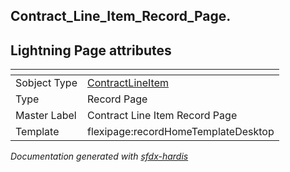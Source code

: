 ## Contract_Line_Item_Record_Page.

## Lightning Page attributes

|<!-- -->|<!-- -->|
|:---|:---|
|Sobject Type|[ContractLineItem](../objects/ContractLineItem.md)|
|Type| Record Page|
|Master Label|Contract Line Item Record Page|
|Template|flexipage:recordHomeTemplateDesktop|




<!-- Page description -->


_Documentation generated with [sfdx-hardis](https://sfdx-hardis.cloudity.com)_
